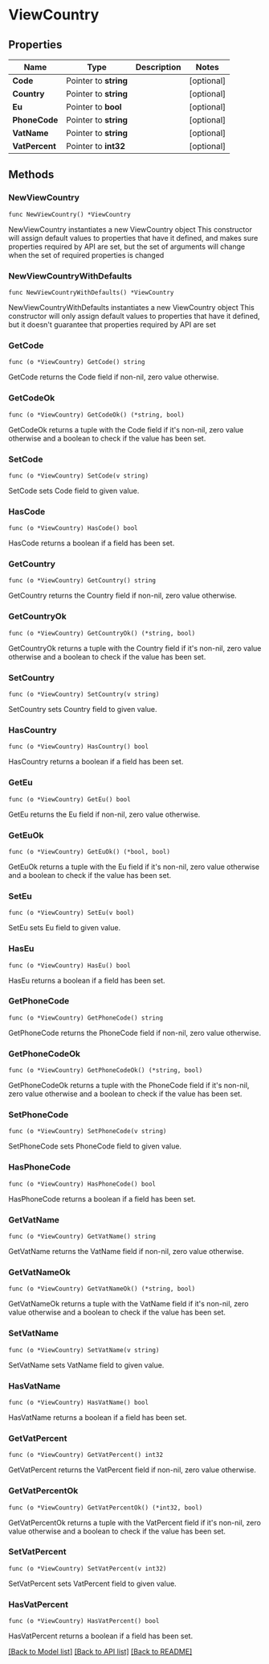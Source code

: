 # ViewCountry

## Properties

Name | Type | Description | Notes
------------ | ------------- | ------------- | -------------
**Code** | Pointer to **string** |  | [optional] 
**Country** | Pointer to **string** |  | [optional] 
**Eu** | Pointer to **bool** |  | [optional] 
**PhoneCode** | Pointer to **string** |  | [optional] 
**VatName** | Pointer to **string** |  | [optional] 
**VatPercent** | Pointer to **int32** |  | [optional] 

## Methods

### NewViewCountry

`func NewViewCountry() *ViewCountry`

NewViewCountry instantiates a new ViewCountry object
This constructor will assign default values to properties that have it defined,
and makes sure properties required by API are set, but the set of arguments
will change when the set of required properties is changed

### NewViewCountryWithDefaults

`func NewViewCountryWithDefaults() *ViewCountry`

NewViewCountryWithDefaults instantiates a new ViewCountry object
This constructor will only assign default values to properties that have it defined,
but it doesn't guarantee that properties required by API are set

### GetCode

`func (o *ViewCountry) GetCode() string`

GetCode returns the Code field if non-nil, zero value otherwise.

### GetCodeOk

`func (o *ViewCountry) GetCodeOk() (*string, bool)`

GetCodeOk returns a tuple with the Code field if it's non-nil, zero value otherwise
and a boolean to check if the value has been set.

### SetCode

`func (o *ViewCountry) SetCode(v string)`

SetCode sets Code field to given value.

### HasCode

`func (o *ViewCountry) HasCode() bool`

HasCode returns a boolean if a field has been set.

### GetCountry

`func (o *ViewCountry) GetCountry() string`

GetCountry returns the Country field if non-nil, zero value otherwise.

### GetCountryOk

`func (o *ViewCountry) GetCountryOk() (*string, bool)`

GetCountryOk returns a tuple with the Country field if it's non-nil, zero value otherwise
and a boolean to check if the value has been set.

### SetCountry

`func (o *ViewCountry) SetCountry(v string)`

SetCountry sets Country field to given value.

### HasCountry

`func (o *ViewCountry) HasCountry() bool`

HasCountry returns a boolean if a field has been set.

### GetEu

`func (o *ViewCountry) GetEu() bool`

GetEu returns the Eu field if non-nil, zero value otherwise.

### GetEuOk

`func (o *ViewCountry) GetEuOk() (*bool, bool)`

GetEuOk returns a tuple with the Eu field if it's non-nil, zero value otherwise
and a boolean to check if the value has been set.

### SetEu

`func (o *ViewCountry) SetEu(v bool)`

SetEu sets Eu field to given value.

### HasEu

`func (o *ViewCountry) HasEu() bool`

HasEu returns a boolean if a field has been set.

### GetPhoneCode

`func (o *ViewCountry) GetPhoneCode() string`

GetPhoneCode returns the PhoneCode field if non-nil, zero value otherwise.

### GetPhoneCodeOk

`func (o *ViewCountry) GetPhoneCodeOk() (*string, bool)`

GetPhoneCodeOk returns a tuple with the PhoneCode field if it's non-nil, zero value otherwise
and a boolean to check if the value has been set.

### SetPhoneCode

`func (o *ViewCountry) SetPhoneCode(v string)`

SetPhoneCode sets PhoneCode field to given value.

### HasPhoneCode

`func (o *ViewCountry) HasPhoneCode() bool`

HasPhoneCode returns a boolean if a field has been set.

### GetVatName

`func (o *ViewCountry) GetVatName() string`

GetVatName returns the VatName field if non-nil, zero value otherwise.

### GetVatNameOk

`func (o *ViewCountry) GetVatNameOk() (*string, bool)`

GetVatNameOk returns a tuple with the VatName field if it's non-nil, zero value otherwise
and a boolean to check if the value has been set.

### SetVatName

`func (o *ViewCountry) SetVatName(v string)`

SetVatName sets VatName field to given value.

### HasVatName

`func (o *ViewCountry) HasVatName() bool`

HasVatName returns a boolean if a field has been set.

### GetVatPercent

`func (o *ViewCountry) GetVatPercent() int32`

GetVatPercent returns the VatPercent field if non-nil, zero value otherwise.

### GetVatPercentOk

`func (o *ViewCountry) GetVatPercentOk() (*int32, bool)`

GetVatPercentOk returns a tuple with the VatPercent field if it's non-nil, zero value otherwise
and a boolean to check if the value has been set.

### SetVatPercent

`func (o *ViewCountry) SetVatPercent(v int32)`

SetVatPercent sets VatPercent field to given value.

### HasVatPercent

`func (o *ViewCountry) HasVatPercent() bool`

HasVatPercent returns a boolean if a field has been set.


[[Back to Model list]](../README.md#documentation-for-models) [[Back to API list]](../README.md#documentation-for-api-endpoints) [[Back to README]](../README.md)



